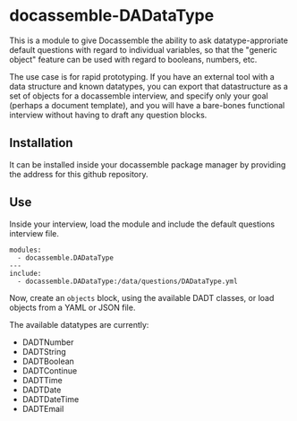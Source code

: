 # docassemble-DADataType

This is a module to give Docassemble the ability to ask datatype-approriate default questions
with regard to individual variables, so that the "generic object" feature can be used with
regard to booleans, numbers, etc.

The use case is for rapid prototyping. If you have an external tool with a data structure and known datatypes,
you can export that datastructure as a set of objects for a docassemble interview, and specify only
your goal (perhaps a document template), and you will have a bare-bones functional interview without
having to draft any question blocks.

## Installation

It can be installed inside your docassemble package manager by providing the address for this github repository.

## Use

Inside your interview, load the module and include the default questions interview file.

```
modules:
  - docassemble.DADataType
---
include:
  - docassemble.DADataType:/data/questions/DADataType.yml
```

Now, create an `objects` block, using the available DADT classes, or load objects from a YAML or JSON file.

The available datatypes are currently:

* DADTNumber
* DADTString
* DADTBoolean
* DADTContinue
* DADTTime
* DADTDate
* DADTDateTime
* DADTEmail
